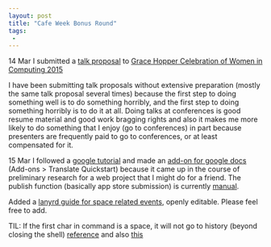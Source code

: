```yaml
---
layout: post
title: "Cafe Week Bonus Round"
tags:
 -
---
```


14 Mar I submitted a [talk proposal](https://compwron.github.io/presentations/ruby_hacks_for_sanity/GHC.txt) to [Grace Hopper Celebration of Women in Computing 2015](http://gracehopper.org/call-for-participation/technology-zone/)

I have been submitting talk proposals without extensive preparation (mostly the same talk proposal several times) because the first step to doing something well is to do something horribly, and the first step to doing something horribly is to do it at all. Doing talks at conferences is good resume material and good work bragging rights and also it makes me more likely to do something that I enjoy (go to conferences) in part because presenters are frequently paid to go to conferences, or at least compensated for it. 

15 Mar
I followed a [google tutorial](https://developers.google.com/apps-script/quickstart/docs) and made an [add-on for google docs](https://docs.google.com/document/d/1r0-mu1nYLKj2u1P2JkN3eEfwhTc-kiaUxvMvR2D4_wg/edit?usp=sharing) (Add-ons > Translate Quickstart) because it came up in the course of preliminary research for a web project that I might do for a friend. The publish function (basically app store submission) is currently [manual](https://developers.google.com/apps-script/add-ons/publish).

Added a [lanyrd guide for space related events](http://lanyrd.com/guides/space-researchexploration/past/), openly editable. Please feel free to add.

TIL: If the first char in command is a space, it will not go to history (beyond closing the shell) [reference](https://unix.stackexchange.com/questions/115917/why-is-bash-not-storing-commands-that-start-with-spaces) and also [this](https://www.gnu.org/software/bash/manual/html_node/Bash-Variables.html)
